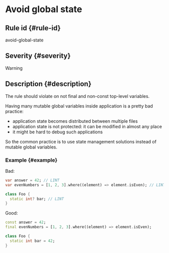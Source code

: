 # Avoid global state

## Rule id {#rule-id}

avoid-global-state

## Severity {#severity}

Warning

## Description {#description}

The rule should violate on not final and non-const top-level variables.

Having many mutable global variables inside application is a pretty bad practice:
- application state becomes distributed between multiple files
- application state is not protected: it can be modified in almost any place
- it might be hard to debug such applications

So the common practice is to use state management solutions instead of mutable global variables.

### Example {#example}

Bad:

```dart
var answer = 42; // LINT
var evenNumbers = [1, 2, 3].where((element) => element.isEven); // LINT

class Foo {
  static int? bar; // LINT
}
```

Good:

```dart
const answer = 42;
final evenNumbers = [1, 2, 3].where((element) => element.isEven);

class Foo {
  static int bar = 42;
}
```
